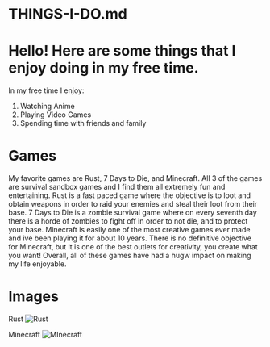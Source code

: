 # THINGS-I-DO.md
# Hello! Here are some things that I enjoy doing in my free time.

In my free time I enjoy:
1. Watching Anime
1. Playing Video Games
1. Spending time with friends and family


# Games

My favorite games are Rust, 7 Days to Die, and Minecraft. All 3 of the games are survival sandbox games and I find them all extremely fun and entertaining. Rust is a fast paced game where the objective is to loot and obtain weapons in order to raid your enemies and steal their loot from their base. 7 Days to Die is a zombie survival game where on every seventh day there is a horde of zombies to fight off in order to not die, and to protect your base. Minecraft is easily one of the most creative games ever made and ive been playing it for about 10 years. There is no definitive objective for Minecraft, but it is one of the best outlets for creativity, you create what you want! Overall, all of these games have had a hugw impact on making my life enjoyable.













# Images
Rust
![Rust](https://s.yimg.com/os/creatr-uploaded-images/2021-03/77249040-8e68-11eb-97ee-0a218afcca06)

Minecraft
![MInecraft](https://m.media-amazon.com/images/M/MV5BNWJjMWFmMzUtZDVkNy00NDE0LTk3ZGMtMTljZWI4ZjUxODEzXkEyXkFqcGdeQXVyNjQ2NzY3MjM@._V1_.jpg)

